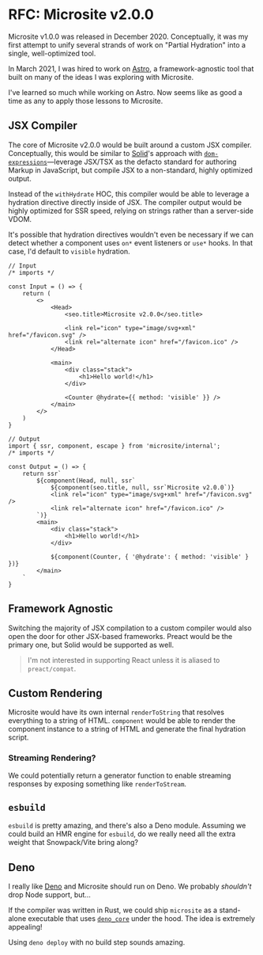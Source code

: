 # RFC: Microsite v2.0.0

Microsite v1.0.0 was released in December 2020. Conceptually, it was my first attempt to unify several strands of work on "Partial Hydration" into a single, well-optimized tool.

In March 2021, I was hired to work on [Astro](https://github.com/snowpackjs/astro), a framework-agnostic tool that built on many of the ideas I was exploring with Microsite.

I've learned so much while working on Astro. Now seems like as good a time as any to apply those lessons to Microsite.

## JSX Compiler

The core of Microsite v2.0.0 would be built around a custom JSX compiler. Conceptually, this would be similar to [Solid](https://www.solidjs.com/)'s approach with [`dom-expressions`](http://npm.im/dom-expressions)—leverage JSX/TSX as the defacto standard for authoring Markup in JavaScript, but compile JSX to a non-standard, highly optimized output.

Instead of the `withHydrate` HOC, this compiler would be able to leverage a hydration directive directly inside of JSX. The compiler output would be highly optimized for SSR speed, relying on strings rather than a server-side VDOM.

It's possible that hydration directives wouldn't even be necessary if we can detect whether a component uses `on*` event listeners or `use*` hooks. In that case, I'd default to `visible` hydration.

```tsx
// Input
/* imports */

const Input = () => {
    return (
        <>
            <Head>
                <seo.title>Microsite v2.0.0</seo.title>

                <link rel="icon" type="image/svg+xml" href="/favicon.svg" />
                <link rel="alternate icon" href="/favicon.ico" />
            </Head>

            <main>
                <div class="stack">
                    <h1>Hello world!</h1>
                </div>

                <Counter @hydrate={{ method: 'visible' }} />
            </main>
        </>
    )
}

// Output
import { ssr, component, escape } from 'microsite/internal';
/* imports */

const Output = () => {
    return ssr`
        ${component(Head, null, ssr`
            ${component(seo.title, null, ssr`Microsite v2.0.0`)}
            <link rel="icon" type="image/svg+xml" href="/favicon.svg" />
            <link rel="alternate icon" href="/favicon.ico" />
        `)}
        <main>
            <div class="stack">
                <h1>Hello world!</h1>
            </div>

            ${component(Counter, { '@hydrate': { method: 'visible' } })}
        </main>
    `
}
```

## Framework Agnostic

Switching the majority of JSX compilation to a custom compiler would also open the door for other JSX-based frameworks. Preact would be the primary one, but Solid would be supported as well. 

> I'm not interested in supporting React unless it is aliased to `preact/compat`.

## Custom Rendering

Microsite would have its own internal `renderToString` that resolves everything to a string of HTML.
`component` would be able to render the component instance to a string of HTML and generate the final hydration script.

### Streaming Rendering?

We could potentially return a generator function to enable streaming responses by exposing something like `renderToStream`.

## `esbuild`

`esbuild` is pretty amazing, and there's also a Deno module. Assuming we could build an HMR engine for `esbuild`, do we really need all the extra weight that Snowpack/Vite bring along?

## Deno

I really like [Deno](https://deno.land/) and Microsite should run on Deno. We probably _shouldn't_ drop Node support, but...

If the compiler was written in Rust, we could ship `microsite` as a stand-alone executable that uses [`deno_core`](https://docs.rs/deno_core/0.98.0/deno_core/) under the hood. The idea is extremely appealing!

Using `deno deploy` with no build step sounds amazing.

